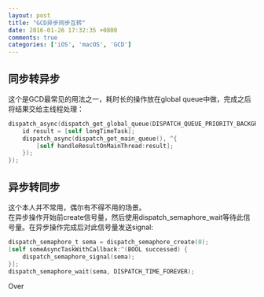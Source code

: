 ```yaml
---
layout: post
title: "GCD异步同步互转"
date: 2016-01-26 17:32:35 +0800
comments: true
categories: ['iOS', 'macOS', 'GCD']
---
```


## 同步转异步

这个是GCD最常见的用法之一，耗时长的操作放在global queue中做，完成之后将结果交给主线程处理：  

```objective-c
dispatch_async(dispatch_get_global_queue(DISPATCH_QUEUE_PRIORITY_BACKGROUND, 0), ^{
	id result = [self longTimeTask];
	dispatch_async(dispatch_get_main_queue(), ^{
		[self handleResultOnMainThread:result];
	});
});
```

## 异步转同步

这个本人并不常用，偶尔有不得不用的场景。  
在异步操作开始前create信号量，然后使用dispatch_semaphore_wait等待此信号量。在异步操作完成后对此信号量发送signal:  
```objective-c
dispatch_semaphore_t sema = dispatch_semaphore_create(0);
[self someAsyncTaskWithCallback:^(BOOL successed) {
   	dispatch_semaphore_signal(sema);
}];
dispatch_semaphore_wait(sema, DISPATCH_TIME_FOREVER);
```

Over
